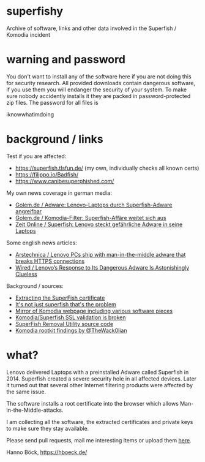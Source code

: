 superfishy
==========

Archive of software, links and other data involved in the Superfish / Komodia incident

warning and password
====================

You don't want to install any of the software here if you are not doing this
for security research. All provided downloads contain dangerous software, if
you use them you will endanger the security of your system. To make sure
nobody accidently installs it they are packed in password-protected zip
files. The password for all files is

 iknowwhatimdoing

background / links
==================

Test if you are affected:

* https://superfish.tlsfun.de/ (my own, individually checks all known certs)
* https://filippo.io/Badfish/
* https://www.canibesuperphished.com/

My own news coverage in german media:

* [Golem.de / Adware: Lenovo-Laptops durch Superfish-Adware angreifbar](http://www.golem.de/news/adware-lenovo-laptops-durch-superfish-adware-angreifbar-1502-112460.html)
* [Golem.de / Komodia-Filter: Superfish-Affäre weitet sich aus](http://www.golem.de/news/komodia-filter-superfish-affaere-weitet-sich-aus-1502-112502.html)
* [Zeit Online / Superfish: Lenovo steckt gefährliche Adware in seine Laptops](http://www.zeit.de/digital/datenschutz/2015-02/superfish-lenovo-adware-hebelt-https-aus)

Some english news articles:

* [Arstechnica / Lenovo PCs ship with man-in-the-middle adware that breaks HTTPS connections ](http://arstechnica.com/security/2015/02/lenovo-pcs-ship-with-man-in-the-middle-adware-that-breaks-https-connections/)
* [Wired / Lenovo’s Response to Its Dangerous Adware Is Astonishingly Clueless](http://www.wired.com/2015/02/lenovo-superfish/)

Background / sources:

* [Extracting the SuperFish certificate](http://blog.erratasec.com/2015/02/extracting-superfish-certificate.html)
* [It's not just superfish that's the problem](https://gist.github.com/Wack0/17c56b77a90073be81d3)
* [Mirror of Komodia webpage including various software pieces](https://github.com/cryptostorm/komodia)
* [Komodia/Superfish SSL validation is broken](https://blog.filippo.io/komodia-superfish-ssl-validation-is-broken/)
* [SuperFish Removal Utility source code](https://github.com/lenovo-inc/superfishremoval)
* [Komodia rootkit findings by @TheWack0lian](https://gist.github.com/Wack0/f865ef369eb8c23ee028)

what?
=====

Lenovo delivered Laptops with a preinstalled Adware called Superfish in 2014.
Superfish created a severe security hole in all affected devices. Later it
turned out that several other Internet filtering products were affected by the
same issue.

The software installs a root certificate into the browser which allows
Man-in-the-Middle-attacks.

I am collecting all the software, the extracted certificates and private keys
to make sure they stay available.

Please send pull requests, mail me interesting items or upload them
[here](https://briefkasten.hboeck.de).

Hanno Böck, https://hboeck.de/

